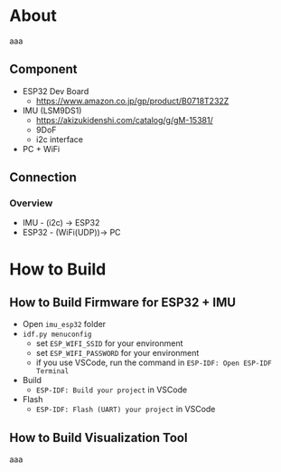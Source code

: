 # About
aaa

## Component
- ESP32 Dev Board
    - https://www.amazon.co.jp/gp/product/B0718T232Z
- IMU (LSM9DS1)
    - https://akizukidenshi.com/catalog/g/gM-15381/
    - 9DoF
    - i2c interface
- PC + WiFi

## Connection
### Overview
- IMU - (i2c) -> ESP32
- ESP32 - (WiFi(UDP))-> PC

# How to Build
## How to Build Firmware for ESP32 + IMU
- Open `imu_esp32` folder
- `idf.py menuconfig`
    - set `ESP_WIFI_SSID` for your environment
    - set `ESP_WIFI_PASSWORD` for your environment
    - if you use VSCode, run the command in `ESP-IDF: Open ESP-IDF Terminal`
- Build
    - `ESP-IDF: Build your project` in VSCode
- Flash
    - `ESP-IDF: Flash (UART) your project` in VSCode

## How to Build Visualization Tool
aaa